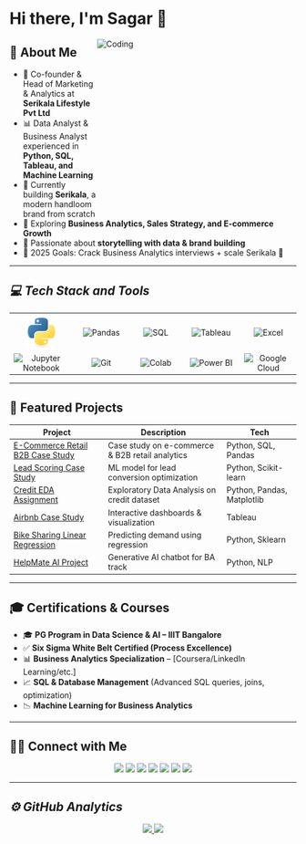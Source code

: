 # Hi there, I'm Sagar 👋

<img align="right" alt="Coding" src="https://i.imgur.com/qJ7L3xP.png" width="350" height="300" />

## 🚀 About Me  
- 🎯 Co-founder & Head of Marketing & Analytics at **Serikala Lifestyle Pvt Ltd**  
- 📊 Data Analyst & Business Analyst experienced in **Python, SQL, Tableau, and Machine Learning**  
- 🧵 Currently building **Serikala**, a modern handloom brand from scratch  
- 🧠 Exploring **Business Analytics, Sales Strategy, and E-commerce Growth**  
- 📢 Passionate about **storytelling with data & brand building**  
- 🥅 2025 Goals: Crack Business Analytics interviews + scale Serikala 🚀  

---

<h2><i>💻 Tech Stack and Tools</i></h2>

<table width="100">
<tr>
    <td align='center' width="190">
        <img src="https://raw.githubusercontent.com/devicons/devicon/master/icons/python/python-original.svg" width="60">
    </td>
    <td align='center' width="190">
        <img src="https://cdn-icons-png.flaticon.com/512/2772/2772128.png" width="60" title="Pandas">
    </td>
    <td align='center' width="190">
        <img src="https://www.svgrepo.com/show/331760/sql-database-generic.svg" width="60" title="SQL">
    </td>
    <td align='center' width="190">
        <img src="https://cdn.worldvectorlogo.com/logos/tableau-software.svg" width="100" title="Tableau">
    </td>
    <td align='center' width="190">
        <img src="https://cdn.iconscout.com/icon/free/png-256/free-excel-4-599477.png" width="60" title="Excel">
    </td>
</tr>
<tr>
    <td align='center'>
        <img src="https://upload.wikimedia.org/wikipedia/commons/3/38/Jupyter_logo.svg" height="60" title="Jupyter Notebook">
    </td>
    <td align='center'>
        <img src="https://cdn.worldvectorlogo.com/logos/git-icon.svg" width="60" title="Git">
    </td>
    <td align='center'>
        <img src="https://cdn-icons-png.flaticon.com/512/5968/5968705.png" width="60" title="Colab">
    </td>
    <td align='center'>
        <img src="https://cdn.worldvectorlogo.com/logos/power-bi.svg" width="70" title="Power BI">
    </td>
    <td align='center'>
        <img src="https://www.vectorlogo.zone/logos/google_cloud/google_cloud-icon.svg" width="60" title="Google Cloud">
    </td>
</tr>
</table>

---

## 📌 Featured Projects  

| Project | Description | Tech |
|---------|-------------|------|
| [E-Commerce Retail B2B Case Study](https://github.com/sagarsingh510/E-Commerce-Retail-B2B-Case-Study) | Case study on e-commerce & B2B retail analytics | Python, SQL, Pandas |
| [Lead Scoring Case Study](https://github.com/sagarsingh510/Lead-Scoring-Case-Study--Assignment) | ML model for lead conversion optimization | Python, Scikit-learn |
| [Credit EDA Assignment](https://github.com/sagarsingh510) | Exploratory Data Analysis on credit dataset | Python, Pandas, Matplotlib |
| [Airbnb Case Study](https://github.com/sagarsingh510) | Interactive dashboards & visualization | Tableau |
| [Bike Sharing Linear Regression](https://github.com/sagarsingh510) | Predicting demand using regression | Python, Sklearn |
| [HelpMate AI Project](https://github.com/sagarsingh510) | Generative AI chatbot for BA track | Python, NLP |

---

## 🎓 Certifications & Courses  

- 🎓 **PG Program in Data Science & AI – IIIT Bangalore**  
- ✅ **Six Sigma White Belt Certified (Process Excellence)**  
- 📊 **Business Analytics Specialization** – [Coursera/LinkedIn Learning/etc.]  
- 📈 **SQL & Database Management** (Advanced SQL queries, joins, optimization)  
- 📉 **Machine Learning for Business Analytics**  

---

## 🤝🏻 Connect with Me  

<p align="center">
<a href="https://www.linkedin.com/in/sagarsinghkumar/"><img src="https://img.shields.io/badge/-Sagar%20Singh-0077B5?style=flat&logo=Linkedin&logoColor=white"/></a>
<a href="mailto:sagar.kumarsingh510@gmail.com"><img src="https://img.shields.io/badge/-Personal%20Mail-D14836?style=flat&logo=Gmail&logoColor=white"/></a>
<a href="mailto:info@serikala.com"><img src="https://img.shields.io/badge/-Business%20Mail-8B0000?style=flat&logo=Gmail&logoColor=white"/></a>
<a href="https://github.com/sagarsingh510"><img src="https://img.shields.io/badge/-GitHub-181717?style=flat&logo=github&logoColor=white"/></a>
<a href="https://www.instagram.com/_sagarkumarsingh_/"><img src="https://img.shields.io/badge/-@_sagarkumarsingh_-E4405F?style=flat&logo=Instagram&logoColor=white"/></a>
<a href="https://www.instagram.com/serikala_official/"><img src="https://img.shields.io/badge/-@serikala_official-E4405F?style=flat&logo=Instagram&logoColor=white"/></a>
<a href="https://www.facebook.com/share/1FSzDMFu2R/"><img src="https://img.shields.io/badge/-Serikala%20Facebook-1877F2?style=flat&logo=Facebook&logoColor=white"/></a>
</p>

---

<h2><i>⚙️ GitHub Analytics</i></h2>

<p align="center">
<a href="https://github.com/sagarsingh510">
  <img height="180em" src="https://github-readme-stats-eight-theta.vercel.app/api?username=sagarsingh510&show_icons=true&theme=algolia&include_all_commits=true&count_private=true"/>
  <img height="180em" src="https://github-readme-stats-eight-theta.vercel.app/api/top-langs/?username=sagarsingh510&layout=compact&langs_count=8&theme=algolia"/>
</a>
</p>




